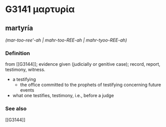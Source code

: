 # G3141 μαρτυρία

## martyría

_(mar-too-ree'-ah | mahr-too-REE-ah | mahr-tyoo-REE-ah)_

### Definition

from [[G3144]]; evidence given (judicially or genitive case); record, report, testimony, witness.

- a testifying
  - the office committed to the prophets of testifying concerning future events
- what one testifies, testimony, i.e., before a judge

### See also

[[G3144]]

